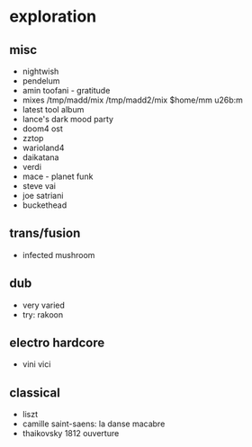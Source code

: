 # exploration


## misc

- nightwish
- pendelum
- amin toofani - gratitude
- mixes /tmp/madd/mix /tmp/madd2/mix $home/mm u26b:m
- latest tool album
- lance's dark mood party
- doom4 ost
- zztop
- warioland4
- daikatana
- verdi
- mace - planet funk
- steve vai
- joe satriani
- buckethead


## trans/fusion

- infected mushroom


## dub

- very varied
- try: rakoon


## electro hardcore

- vini vici


## classical

- liszt
- camille saint-saens: la danse macabre
- thaikovsky 1812 ouverture
